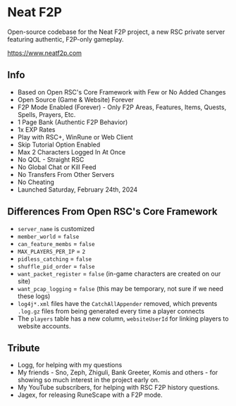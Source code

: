 # Neat F2P

Open-source codebase for the Neat F2P project, a new RSC private server featuring authentic, F2P-only gameplay.

https://www.neatf2p.com

## Info

-   Based on Open RSC's Core Framework with Few or No Added Changes
-   Open Source (Game & Website) Forever
-   F2P Mode Enabled (Forever) - Only F2P Areas, Features, Items, Quests, Spells, Prayers, Etc.
-   1 Page Bank (Authentic F2P Behavior)
-   1x EXP Rates
-   Play with RSC+, WinRune or Web Client
-   Skip Tutorial Option Enabled
-   Max 2 Characters Logged In At Once
-   No QOL - Straight RSC
-   No Global Chat or Kill Feed
-   No Transfers From Other Servers
-   No Cheating
-   Launched Saturday, February 24th, 2024

## Differences From Open RSC's Core Framework

-   `server_name` is customized
-   `member_world` = `false`
-   `can_feature_membs` = `false`
-   `MAX_PLAYERS_PER_IP` = `2`
-   `pidless_catching` = `false`
-   `shuffle_pid_order` = `false`
-   `want_packet_register` = `false` (in-game characters are created on our site)
-   `want_pcap_logging` = `false` (this may be temporary, not sure if we need these logs)
-   `log4j*.xml` files have the `CatchAllAppender` removed, which prevents `.log.gz` files from being generated every time a player connects
-   The `players` table has a new column, `websiteUserId` for linking players to website accounts.

## Tribute

-   Logg, for helping with my questions
-   My friends - Sno, Zeph, Zhiguli, Bank Greeter, Komis and others - for showing so much interest in the project early on.
-   My YouTube subscribers, for helping with RSC F2P history questions.
-   Jagex, for releasing RuneScape with a F2P mode.
